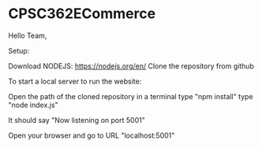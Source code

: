 # CPSC362ECommerce

Hello Team,

Setup:

Download NODEJS: https://nodejs.org/en/
Clone the repository from github

To start a local server to run the website:

Open the path of the cloned repository in a terminal
type "npm install"
type "node index.js"

It should say "Now listening on port 5001"

Open your browser and go to URL "localhost:5001"